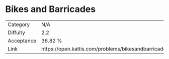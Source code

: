 # Bikes and Barricades

<table>
    <tr>
        <td>Category</td>
        <td>N/A</td>
    </tr>
    <tr>
        <td>Diffulty</td>
        <td>2.2</td>
    </tr>
    <tr>
        <td>Acceptance</td>
        <td>36.82 %</td>
    </tr>
    <tr>
        <td>Link</td>
        <td>https://open.kattis.com/problems/bikesandbarricades</td>
    </tr>
</table>